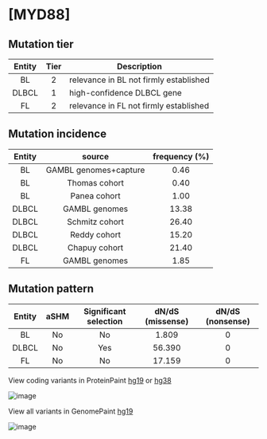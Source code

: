 # [MYD88]

## Mutation tier

|Entity|Tier|Description                           |
|:------:|:----:|--------------------------------------|
|BL    |2   |relevance in BL not firmly established|
|DLBCL |1   |high-confidence DLBCL gene            |
|FL    |2   |relevance in FL not firmly established|
## Mutation incidence

|Entity|source               |frequency (%)|
|:------:|:---------------------:|:-------------:|
|BL    |GAMBL genomes+capture| 0.46        |
|BL    |Thomas cohort        | 0.40        |
|BL    |Panea cohort         | 1.00        |
|DLBCL |GAMBL genomes        |13.38        |
|DLBCL |Schmitz cohort       |26.40        |
|DLBCL |Reddy cohort         |15.20        |
|DLBCL |Chapuy cohort        |21.40        |
|FL    |GAMBL genomes        | 1.85        |

## Mutation pattern

|Entity|aSHM|Significant selection|dN/dS (missense)|dN/dS (nonsense)|
|:------:|:----:|:---------------------:|:----------------:|:----------------:|
|BL    |No  |No                   | 1.809          |0               |
|DLBCL |No  |Yes                  |56.390          |0               |
|FL    |No  |No                   |17.159          |0               |



View coding variants in ProteinPaint [hg19](https://www.bcgsc.ca/downloads/morinlab/GAMBL/test/genes/MYD88_protein.html)  or [hg38](https://www.bcgsc.ca/downloads/morinlab/GAMBL/test/genes/MYD88_protein_hg38.html)

![image](../../images/proteinpaint/MYD88_NM_002468.svg)

View all variants in GenomePaint [hg19](https://www.bcgsc.ca/downloads/morinlab/GAMBL/test/genes/MYD88.html)

![image](../../images/proteinpaint/MYD88.svg)
